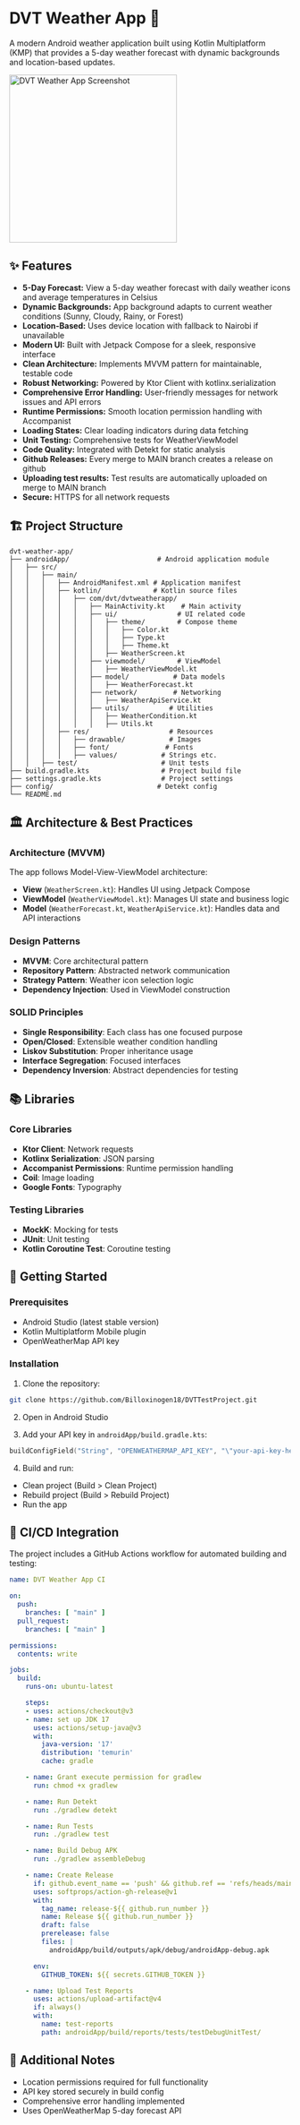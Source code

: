 # DVT Weather App 📱

A modern Android weather application built using Kotlin Multiplatform (KMP) that provides a 5-day weather forecast with dynamic backgrounds and location-based updates.

<img src="https://github.com/Billoxinogen18/DVTTestProject/blob/main/sample/sample.png" alt="DVT Weather App Screenshot" width="300"/>

## ✨ Features

*   **5-Day Forecast:** View a 5-day weather forecast with daily weather icons and average temperatures in Celsius
*   **Dynamic Backgrounds:** App background adapts to current weather conditions (Sunny, Cloudy, Rainy, or Forest)
*   **Location-Based:** Uses device location with fallback to Nairobi if unavailable
*   **Modern UI:** Built with Jetpack Compose for a sleek, responsive interface
*   **Clean Architecture:** Implements MVVM pattern for maintainable, testable code
*   **Robust Networking:** Powered by Ktor Client with kotlinx.serialization
*   **Comprehensive Error Handling:** User-friendly messages for network issues and API errors
*   **Runtime Permissions:** Smooth location permission handling with Accompanist
*   **Loading States:** Clear loading indicators during data fetching
*   **Unit Testing:** Comprehensive tests for WeatherViewModel
*   **Code Quality:** Integrated with Detekt for static analysis
*   **Github Releases:** Every merge to MAIN branch creates a release on github
*   **Uploading test results:** Test results are automatically uploaded on merge to MAIN branch
*   **Secure:** HTTPS for all network requests

## 🏗️ Project Structure

```
dvt-weather-app/
├── androidApp/                      # Android application module
│   ├── src/
│   │   ├── main/
│   │   │   ├── AndroidManifest.xml # Application manifest
│   │   │   ├── kotlin/             # Kotlin source files
│   │   │   │   ├── com/dvt/dvtweatherapp/
│   │   │   │   │   ├── MainActivity.kt    # Main activity
│   │   │   │   │   ├── ui/               # UI related code
│   │   │   │   │   │   ├── theme/        # Compose theme
│   │   │   │   │   │   │   ├── Color.kt
│   │   │   │   │   │   │   ├── Type.kt
│   │   │   │   │   │   │   ├── Theme.kt
│   │   │   │   │   │   ├── WeatherScreen.kt
│   │   │   │   │   ├── viewmodel/        # ViewModel
│   │   │   │   │   │   ├── WeatherViewModel.kt
│   │   │   │   │   ├── model/           # Data models
│   │   │   │   │   │   ├── WeatherForecast.kt
│   │   │   │   │   ├── network/         # Networking
│   │   │   │   │   │   ├── WeatherApiService.kt
│   │   │   │   │   ├── utils/          # Utilities
│   │   │   │   │   │   ├── WeatherCondition.kt
│   │   │   │   │   │   ├── Utils.kt
│   │   │   ├── res/                    # Resources
│   │   │   │   ├── drawable/           # Images
│   │   │   │   ├── font/              # Fonts
│   │   │   │   ├── values/           # Strings etc.
│   │   ├── test/                     # Unit tests
├── build.gradle.kts                  # Project build file
├── settings.gradle.kts               # Project settings
├── config/                          # Detekt config
└── README.md
```

## 🏛️ Architecture & Best Practices

### Architecture (MVVM)
The app follows Model-View-ViewModel architecture:
- **View** (`WeatherScreen.kt`): Handles UI using Jetpack Compose
- **ViewModel** (`WeatherViewModel.kt`): Manages UI state and business logic
- **Model** (`WeatherForecast.kt`, `WeatherApiService.kt`): Handles data and API interactions

### Design Patterns
- **MVVM**: Core architectural pattern
- **Repository Pattern**: Abstracted network communication
- **Strategy Pattern**: Weather icon selection logic
- **Dependency Injection**: Used in ViewModel construction

### SOLID Principles
- **Single Responsibility**: Each class has one focused purpose
- **Open/Closed**: Extensible weather condition handling
- **Liskov Substitution**: Proper inheritance usage
- **Interface Segregation**: Focused interfaces
- **Dependency Inversion**: Abstract dependencies for testing

## 📚 Libraries

### Core Libraries
- **Ktor Client**: Network requests
- **Kotlinx Serialization**: JSON parsing
- **Accompanist Permissions**: Runtime permission handling
- **Coil**: Image loading
- **Google Fonts**: Typography

### Testing Libraries
- **MockK**: Mocking for tests
- **JUnit**: Unit testing
- **Kotlin Coroutine Test**: Coroutine testing

## 🚀 Getting Started

### Prerequisites
- Android Studio (latest stable version)
- Kotlin Multiplatform Mobile plugin
- OpenWeatherMap API key

### Installation

1. Clone the repository:
```bash
git clone https://github.com/Billoxinogen18/DVTTestProject.git
```

2. Open in Android Studio

3. Add your API key in `androidApp/build.gradle.kts`:
```kotlin
buildConfigField("String", "OPENWEATHERMAP_API_KEY", "\"your-api-key-here\"")
```

4. Build and run:
- Clean project (Build > Clean Project)
- Rebuild project (Build > Rebuild Project)
- Run the app

## 🔄 CI/CD Integration

The project includes a GitHub Actions workflow for automated building and testing:

```yaml
name: DVT Weather App CI

on:
  push:
    branches: [ "main" ]
  pull_request:
    branches: [ "main" ]

permissions:
  contents: write

jobs:
  build:
    runs-on: ubuntu-latest

    steps:
    - uses: actions/checkout@v3
    - name: set up JDK 17
      uses: actions/setup-java@v3
      with:
        java-version: '17'
        distribution: 'temurin'
        cache: gradle

    - name: Grant execute permission for gradlew
      run: chmod +x gradlew

    - name: Run Detekt
      run: ./gradlew detekt

    - name: Run Tests
      run: ./gradlew test

    - name: Build Debug APK
      run: ./gradlew assembleDebug

    - name: Create Release
      if: github.event_name == 'push' && github.ref == 'refs/heads/main'
      uses: softprops/action-gh-release@v1
      with:
        tag_name: release-${{ github.run_number }}
        name: Release ${{ github.run_number }}
        draft: false
        prerelease: false
        files: |
          androidApp/build/outputs/apk/debug/androidApp-debug.apk

      env:
        GITHUB_TOKEN: ${{ secrets.GITHUB_TOKEN }}

    - name: Upload Test Reports
      uses: actions/upload-artifact@v4
      if: always()
      with:
        name: test-reports
        path: androidApp/build/reports/tests/testDebugUnitTest/ 

```

## 📝 Additional Notes

- Location permissions required for full functionality
- API key stored securely in build config
- Comprehensive error handling implemented
- Uses OpenWeatherMap 5-day forecast API
